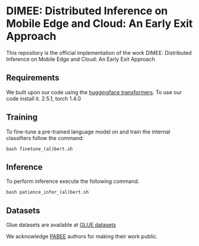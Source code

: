 # DIMEE: Distributed Inference on Mobile Edge and Cloud: An Early Exit Approach

This repository is the official implementation of the work DIMEE: Distributed Inference on Mobile Edge and Cloud: An Early Exit Approach

## Requirements

We built upon our code using the [huggingface transformers](https://huggingface.co/docs/transformers/en/index). To use our code install it. 2.5.1, torch 1.4.0

## Training 

To fine-tune a pre-trained language model on and train the internal classifiers follow the command:

```setup
bash finetune_(al)bert.sh
```

## Inference

To perform inference execute the following command.

```setup
bash patience_infer_(al)bert.sh
```

## Datasets

Glue datasets are available at [GLUE datasets](https://gluebenchmark.com/)

We acknowledge [PABEE](https://github.com/JetRunner/PABEE/tree/master) authors for making their work public. 
